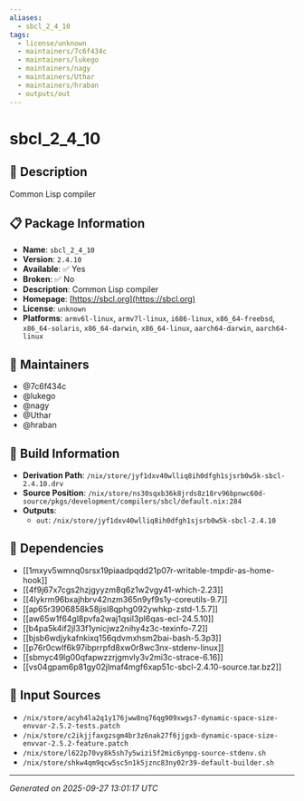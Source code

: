 ```yaml
---
aliases:
  - sbcl_2_4_10
tags:
  - license/unknown
  - maintainers/7c6f434c
  - maintainers/lukego
  - maintainers/nagy
  - maintainers/Uthar
  - maintainers/hraban
  - outputs/out
---
```


# sbcl_2_4_10

## 📝 Description

Common Lisp compiler

## 📋 Package Information

- **Name**: `sbcl_2_4_10`
- **Version**: `2.4.10`
- **Available**: ✅ Yes
- **Broken**: ✅ No
- **Description**: Common Lisp compiler
- **Homepage**: [https://sbcl.org](https://sbcl.org)
- **License**: `unknown`
- **Platforms**: `armv6l-linux`, `armv7l-linux`, `i686-linux`, `x86_64-freebsd`, `x86_64-solaris`, `x86_64-darwin`, `x86_64-linux`, `aarch64-darwin`, `aarch64-linux`
## 👥 Maintainers

- @7c6f434c
- @lukego
- @nagy
- @Uthar
- @hraban


## 🔧 Build Information

- **Derivation Path**: `/nix/store/jyf1dxv40wlliq8ih0dfgh1sjsrb0w5k-sbcl-2.4.10.drv`
- **Source Position**: `/nix/store/ns30sqxb36k8jrds8z18rv96bpnwc60d-source/pkgs/development/compilers/sbcl/default.nix:284`
- **Outputs**:
  - `out`:  `/nix/store/jyf1dxv40wlliq8ih0dfgh1sjsrb0w5k-sbcl-2.4.10`

## 🔗 Dependencies

- [[1mxyv5wmnq0srsx19piaadpqdd21p07r-writable-tmpdir-as-home-hook]]
- [[4f9j67x7cgs2hzjgyyzm8q6z1w2vgy41-which-2.23]]
- [[4lykrm96bxajhbrv42nzm365n9yf9s1y-coreutils-9.7]]
- [[ap65r3906858k58jisl8qphg092ywhkp-zstd-1.5.7]]
- [[aw65w1f64gl8pvfa2waj1qsil3pl6qas-ecl-24.5.10]]
- [[b4pa5k4if2jl33f1ynicjwz2nihy4z3c-texinfo-7.2]]
- [[bjsb6wdjykafnkixq156qdvmxhsm2bai-bash-5.3p3]]
- [[p76r0cwlf6k97ibprrpfd8xw0r8wc3nx-stdenv-linux]]
- [[sbmyc49lg00qfapwzzrjgmvly3v2mi3c-strace-6.16]]
- [[vs04gpam6p81gy02jlmaf4mgf6xap51c-sbcl-2.4.10-source.tar.bz2]]

## 📁 Input Sources

- `/nix/store/acyh4la2q1y176jww8nq76qg909xwgs7-dynamic-space-size-envvar-2.5.2-tests.patch`
- `/nix/store/c2ikjjfaxgzsgm4br3z6nak27f6jjgxb-dynamic-space-size-envvar-2.5.2-feature.patch`
- `/nix/store/l622p70vy8k5sh7y5wizi5f2mic6ynpg-source-stdenv.sh`
- `/nix/store/shkw4qm9qcw5sc5n1k5jznc83ny02r39-default-builder.sh`

---
*Generated on 2025-09-27 13:01:17 UTC*
